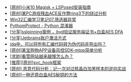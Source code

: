+ [[原创]小米10 Magisk + LSPosed安装指南](https://bbs.kanxue.com/thread-285114.htm)
+ [[原创]某PC游戏残血ACE反作弊ring3下的绕过分析](https://bbs.kanxue.com/thread-284667.htm)
+ [Win32汇编学习笔记07.筛选器异常](https://bbs.kanxue.com/thread-285170.htm)
+ [PythomProtect - Python 混淆器](https://bbs.kanxue.com/thread-285032.htm)
+ [[分享]sslpinning案例 ，byd验证服务端证书+白盒AES DFA](https://bbs.kanxue.com/thread-285153.htm)
+ [[分享]Jetbrains账户激活方式](https://bbs.kanxue.com/thread-284298.htm)
+ [ida中，可以将所有汇编代码转为伪代码并导出吗？](https://bbs.kanxue.com/thread-282781.htm)
+ [[原创]某宝购物APP设备风控SDK-mtop简单分析](https://bbs.kanxue.com/thread-284241.htm)
+ [[求助]看雪网站越来越慢怎么办？](https://bbs.kanxue.com/thread-285057.htm)
+ [[推荐][原创]svc_hook框架](https://bbs.kanxue.com/thread-284713.htm)
+ [[原创] 恶意代码分析：记一次对过核晶白加黑样本的逆向实战](https://bbs.kanxue.com/thread-285171.htm)
+ [[原创]一种还原白盒AES秘钥的方法](https://bbs.kanxue.com/thread-254042.htm)
